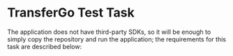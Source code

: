 # TransferGo Test Task
The application does not have third-party SDKs, so it will be enough to simply copy the repository and run the application; the requirements for this task are described below:


